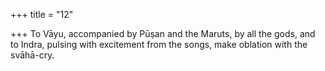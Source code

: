 +++
title = "12"

+++
To Vāyu, accompanied by Pūṣan and the Maruts, by all the gods, and to Indra, pulsing with excitement from the songs, make oblation  with the svāhā-cry.